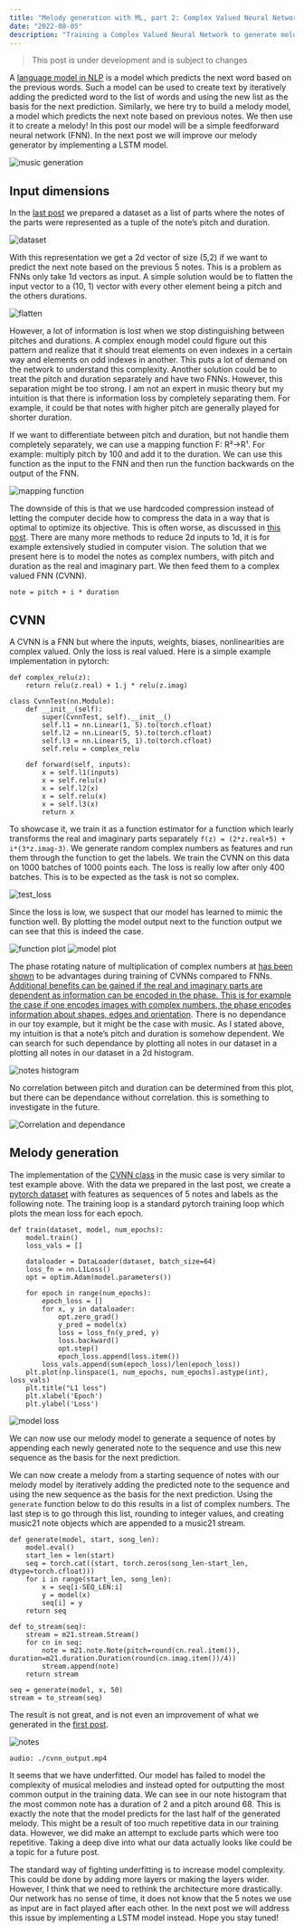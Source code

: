 ```yaml
---
title: "Melody generation with ML, part 2: Complex Valued Neural Networks"
date: "2022-08-05"
description: "Training a Complex Valued Neural Network to generate melodies." 
---
```


> This post is under development and is subject to changes 

A [language model in NLP](https://en.wikipedia.org/wiki/Language_model) is a model which predicts the next word based on the previous words. Such a model can be used to create text by iteratively adding the predicted word to the list of words and using the new list as the basis for the next prediction. Similarly, we here try to build a melody model, a model which predicts the next note based on previous notes. We then use it to create a melody! In this post our model will be a simple feedforward neural network (FNN). In the next post we will improve our melody generator by implementing a LSTM model.


![music generation](./images/music_gen.png)

## Input dimensions
In the [last post](LINK) we prepared a dataset as a list of parts where the notes of the parts were represented as a tuple of the note’s pitch and duration.

![dataset](../3_ml_data/images/dataset.png)

With this representation we get a 2d vector of size (5,2) if we want to predict the next note based on the previous 5 notes. This is a problem as FNNs only take 1d vectors as input. A simple solution would be to flatten the input vector to a (10, 1) vector with every other element being a pitch and the others durations.

![flatten](./images/flatten.png)


However, a lot of information is lost when we stop distinguishing between pitches and durations. A complex enough model could figure out this pattern and realize that it should treat elements on even indexes in a certain way and elements on odd indexes in another. This puts a lot of demand on the network to understand this complexity. Another solution could be to treat the pitch and duration separately and have two FNNs. However, this separation might be too strong. I am not an expert in music theory but my intuition is that there is information loss by completely separating them. For example, it could be that notes with higher pitch are generally played for shorter duration.

If we want to differentiate between pitch and duration, but not handle them completely separately, we can use a mapping function F: R²->R¹. For example: multiply pitch by 100 and add it to the duration. We can use this function as the input to the FNN and then run the function backwards on the output of the FNN. 


![mapping function](./images/map_func.png)

The downside of this is that we use hardcoded compression instead of letting the computer decide how to compress the data in a way that is optimal to optimize its objective. This is often worse, as discussed in [this post](https://yetools.net/2_music_representation/music_repr/). There are many more methods to reduce 2d inputs to 1d, it is for example extensively studied in computer vision. The solution that we present here is to model the notes as complex numbers, with pitch and duration as the real and imaginary part. We then feed them to a complex valued FNN (CVNN).

```
note = pitch + i * duration
```

## CVNN
 A CVNN is a FNN but where the inputs, weights, biases, nonlinearities are complex valued. Only the loss is real valued. Here is a simple example implementation in pytorch:

```
def complex_relu(z):
    return relu(z.real) + 1.j * relu(z.imag)

class CvnnTest(nn.Module):
    def __init__(self):
        super(CvnnTest, self).__init__()
        self.l1 = nn.Linear(1, 5).to(torch.cfloat)
        self.l2 = nn.Linear(5, 5).to(torch.cfloat)
        self.l3 = nn.Linear(5, 1).to(torch.cfloat)
        self.relu = complex_relu

    def forward(self, inputs):
        x = self.l1(inputs)
        x = self.relu(x)
        x = self.l2(x)
        x = self.relu(x)
        x = self.l3(x)
        return x
```
To showcase it, we train it as a function estimator for a function which learly transforms the real and imaginary parts separately `f(z) = (2*z.real+5) + i*(3*z.imag-3)`. We generate random complex numbers as features and run them through the function to get the labels. We train the CVNN on this data on 1000 batches of 1000 points each. The loss is really low after only 400 batches. This is to be expected as the task is not so complex.

![test_loss](./images/test_loss.png)

Since the loss is low, we suspect that our model has learned to mimic the function well. By plotting the model output next to the function output we can see that this is indeed the case.

![function plot](./images/func_plot.png)
![model plot](./images/model_plot.png)

 

The phase rotating nature of multiplication of complex numbers at [has been shown](https://arxiv.org/pdf/2101.12249.pdf) to be advantages during training of CVNNs compared to FNNs. [Additional benefits can be gained if the real and imaginary parts are dependent as information can be encoded in the phase. This is for example the case if one encodes images with complex numbers, the phase encodes information about shapes, edges and orientation](https://arxiv.org/pdf/2101.12249.pdf). There is no dependance in our toy example, but it might be the case with music. As I stated above, my intuition is that a note’s pitch and duration is somehow dependent. We can search for such dependance by plotting all notes in our dataset in a plotting all notes in our dataset in a 2d histogram.


![notes histogram](./images/notes_hist.png)

No correlation between pitch and duration can be determined from this plot, but there can be dependance without correlation. this is something to investigate in the future.


![Correlation and dependance](./images/corr_dep.png)

## Melody generation
The implementation of the [CVNN class](https://github.com/lukaspetersson/ye_tools/blob/main/lstm/cvnn.py) in the music case is very similar to test example above. With the data we prepared in the last post, we create a [pytorch dataset](https://pytorch.org/tutorials/beginner/basics/data_tutorial.html) with features as sequences of 5 notes and labels as the following note. The training loop is a standard pytorch training loop which plots the mean loss for each epoch.

```
def train(dataset, model, num_epochs):
    model.train()
    loss_vals = []

    dataloader = DataLoader(dataset, batch_size=64)
    loss_fn = nn.L1Loss()
    opt = optim.Adam(model.parameters())
    
    for epoch in range(num_epochs):
        epoch_loss = []
        for x, y in dataloader:
            opt.zero_grad()
            y_pred = model(x)
            loss = loss_fn(y_pred, y)
            loss.backward()
            opt.step()
            epoch_loss.append(loss.item())
        loss_vals.append(sum(epoch_loss)/len(epoch_loss))
    plt.plot(np.linspace(1, num_epochs, num_epochs).astype(int), loss_vals)
    plt.title("L1 loss")
    plt.xlabel('Epoch')
    plt.ylabel('Loss')
```
![model loss](./images/model_loss.png)


We can now use our melody model to generate a sequence of notes by appending each newly generated note to the sequence and use this new sequence as the basis for the next prediction. 

We can now create a melody from a starting sequence of notes with our melody model by iteratively adding the predicted note to the sequence and using the new sequence as the basis for the next prediction. Using the `generate` function below to do this results in a list of complex numbers. The last step is to go through this list, rounding to integer values, and creating music21 note objects which are appended to a music21 stream.

```
def generate(model, start, song_len):
    model.eval()
    start_len = len(start)
    seq = torch.cat((start, torch.zeros(song_len-start_len, dtype=torch.cfloat)))
    for i in range(start_len, song_len):
        x = seq[i-SEQ_LEN:i]
        y = model(x)
        seq[i] = y
    return seq

def to_stream(seq):
    stream = m21.stream.Stream()
    for cn in seq:
        note = m21.note.Note(pitch=round(cn.real.item()), duration=m21.duration.Duration(round(cn.imag.item())/4))
        stream.append(note)
    return stream

seq = generate(model, x, 50)
stream = to_stream(seq)
```

The result is not great, and is not even an improvement of what we generated in the [first post](https://yetools.net/1_markov_chains/markov_chains/).

![notes](./images/notes.png)

`audio: ./cvnn_output.mp4`

It seems that we have underfitted. Our model has failed to model the complexity of musical melodies and instead opted for outputting the most common output in the training data. We can see in our note histogram that the most common note has a duration of 2 and a pitch around 68. This is exactly the note that the model predicts for the last half of the generated melody. This might be a result of too much repetitive data in our training data. However, we did make an attempt to exclude parts which were too repetitive. Taking a deep dive into what our data actually looks like could be a topic for a future post.

The standard way of fighting underfitting is to increase model complexity. This could be done by adding more layers or making the layers wider. However, I think that we need to rethink the architecture more drastically. Our network has no sense of time, it does not know that the 5 notes we use as input are in fact played after each other. In the next post we will address this issue by implementing a LSTM model instead. Hope you stay tuned!

